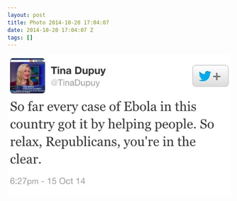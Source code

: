 ```yaml
---
layout: post
title: Photo 2014-10-20 17:04:07
date: 2014-10-20 17:04:07 Z
tags: []
---
```

![](/media/2014/10/100510408914.jpg)
